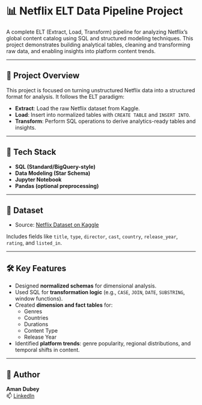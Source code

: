 # 📊 Netflix ELT Data Pipeline Project

A complete ELT (Extract, Load, Transform) pipeline for analyzing Netflix’s global content catalog using SQL and structured modeling techniques. This project demonstrates building analytical tables, cleaning and transforming raw data, and enabling insights into platform content trends.

---

## 🚀 Project Overview

This project is focused on turning unstructured Netflix data into a structured format for analysis. It follows the ELT paradigm:

- **Extract**: Load the raw Netflix dataset from Kaggle.
- **Load**: Insert into normalized tables with `CREATE TABLE` and `INSERT INTO`.
- **Transform**: Perform SQL operations to derive analytics-ready tables and insights.

---

## 🔧 Tech Stack

- **SQL (Standard/BigQuery-style)**  
- **Data Modeling (Star Schema)**  
- **Jupyter Notebook**  
- **Pandas (optional preprocessing)**  

---

## 📁 Dataset

- Source: [Netflix Dataset on Kaggle](https://www.kaggle.com/shivamb/netflix-shows)

Includes fields like `title`, `type`, `director`, `cast`, `country`, `release_year`, `rating`, and `listed_in`.

---

## 🛠️ Key Features

- Designed **normalized schemas** for dimensional analysis.
- Used SQL for **transformation logic** (e.g., `CASE`, `JOIN`, `DATE`, `SUBSTRING`, window functions).
- Created **dimension and fact tables** for:
  - Genres  
  - Countries  
  - Durations  
  - Content Type  
  - Release Year  
- Identified **platform trends**: genre popularity, regional distributions, and temporal shifts in content.

---

## 📌 Author

**Aman Dubey**  
📫 [LinkedIn](https://www.linkedin.com/in/aman-dubey01)

